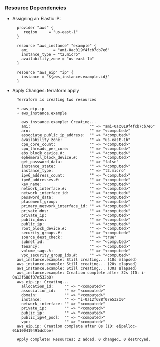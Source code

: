 ### Resource Dependencies

* Assigning an Elastic IP:

        provider "aws" {
           region     = "us-east-1"
        }

        resource "aws_instance" "example" {
          ami           = "ami-0ac019f4fcb7cb7e6"
          instance_type = "t2.micro"
          availability_zone = "us-east-1b"
        }

        resource "aws_eip" "ip" {
          instance = "${aws_instance.example.id}"
        }

* Apply Changes: terraform apply

        Terraform is creating two resources
        
        + aws_eip.ip
        + aws_instance.example
        
          aws_instance.example: Creating...
          ami:                          "" => "ami-0ac019f4fcb7cb7e6"
          arn:                          "" => "<computed>"
          associate_public_ip_address:  "" => "<computed>"
          availability_zone:            "" => "us-east-1b"
          cpu_core_count:               "" => "<computed>"
          cpu_threads_per_core:         "" => "<computed>"
          ebs_block_device.#:           "" => "<computed>"
          ephemeral_block_device.#:     "" => "<computed>"
          get_password_data:            "" => "false"
          instance_state:               "" => "<computed>"
          instance_type:                "" => "t2.micro"
          ipv6_address_count:           "" => "<computed>"
          ipv6_addresses.#:             "" => "<computed>"
          key_name:                     "" => "<computed>"
          network_interface.#:          "" => "<computed>"
          network_interface_id:         "" => "<computed>"
          password_data:                "" => "<computed>"
          placement_group:              "" => "<computed>"
          primary_network_interface_id: "" => "<computed>"
          private_dns:                  "" => "<computed>"
          private_ip:                   "" => "<computed>"
          public_dns:                   "" => "<computed>"
          public_ip:                    "" => "<computed>"
          root_block_device.#:          "" => "<computed>"
          security_groups.#:            "" => "<computed>"
          source_dest_check:            "" => "true"
          subnet_id:                    "" => "<computed>"
          tenancy:                      "" => "<computed>"
          volume_tags.%:                "" => "<computed>"
          vpc_security_group_ids.#:     "" => "<computed>"
        aws_instance.example: Still creating... (10s elapsed)
        aws_instance.example: Still creating... (20s elapsed)
        aws_instance.example: Still creating... (30s elapsed)
        aws_instance.example: Creation complete after 32s (ID: i-0a12f688f07e532b0)
        aws_eip.ip: Creating...
          allocation_id:     "" => "<computed>"
          association_id:    "" => "<computed>"
          domain:            "" => "<computed>"
          instance:          "" => "i-0a12f688f07e532b0"
          network_interface: "" => "<computed>"
          private_ip:        "" => "<computed>"
          public_ip:         "" => "<computed>"
          public_ipv4_pool:  "" => "<computed>"
          vpc:               "" => "<computed>"
        aws_eip.ip: Creation complete after 0s (ID: eipalloc-01b100419491dcbbe)

        Apply complete! Resources: 2 added, 0 changed, 0 destroyed.
